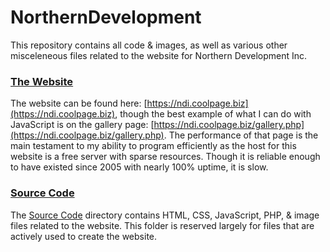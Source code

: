 # NorthernDevelopment
This repository contains all code &amp; images, as well as various other misceleneous files related to the website for Northern Development Inc. 

### [The Website](https://ndi.coolpage.biz)
The website can be found here: [https://ndi.coolpage.biz](https://ndi.coolpage.biz), though the best example of what I can do with JavaScript is on the gallery page: [https://ndi.coolpage.biz/gallery.php](https://ndi.coolpage.biz/gallery.php). The performance of that page is the main testament to my ability to program efficiently as the host for this website is a free server with sparse resources. Though it is reliable enough to have existed since 2005 with nearly 100% uptime, it is slow.

### [Source Code](Source%20Code)
The [Source Code](Source%20Code) directory contains HTML, CSS, JavaScript, PHP, &amp; image files related to the website. This folder is reserved largely for files that are actively used to create the website.
